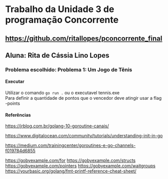 # Trabalho da Unidade 3 de programação Concorrente
## https://github.com/ritallopes/pconcorrente_final
## Aluna: Rita de Cássia Lino Lopes

### Problema escolhido: Problema 1: Um Jogo de Tênis
#### Executar
   Utilizar o comando ```go run .``` ou o executavel tennis.exe   
   Para definir a quantidade de pontos que o vencedor deve atingir usar a flag -points

#### Referências
https://jrblog.com.br/golang-10-goroutine-canais/

https://www.digitalocean.com/community/tutorials/understanding-init-in-go

https://medium.com/trainingcenter/goroutines-e-go-channels-f019784d6855

https://gobyexample.com/for
https://gobyexample.com/structs
https://gobyexample.com/pointers
https://gobyexample.com/waitgroups
https://yourbasic.org/golang/fmt-printf-reference-cheat-sheet/